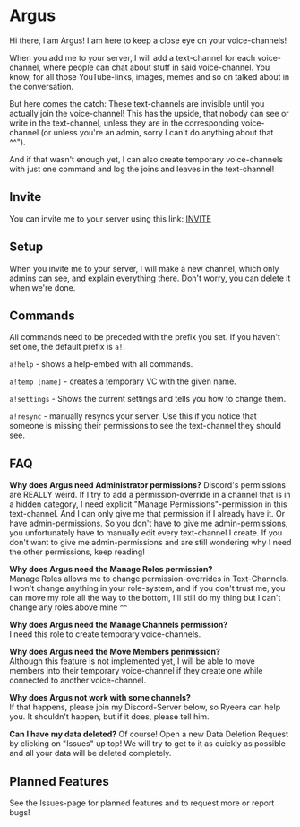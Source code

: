 # Argus
Hi there, I am Argus!
I am here to keep a close eye on your voice-channels!  

When you add me to your server, I will add a text-channel for each voice-channel, where people can chat about stuff in said voice-channel. You know, for all those YouTube-links, images, memes and so on talked about in the conversation.  

But here comes the catch: These text-channels are invisible until you actually join the voice-channel! This has the upside, that nobody can see or write in the text-channel, unless they are in the corresponding voice-channel (or unless you're an admin, sorry I can't do anything about that ^^").  

And if that wasn't enough yet, I can also create temporary voice-channels with just one command and log the joins and leaves in the text-channel!

## Invite
You can invite me to your server using this link: [INVITE](https://discord.com/api/oauth2/authorize?client_id=655496558095237130&permissions=285232152&scope=bot)

## Setup
When you invite me to your server, I will make a new channel, which only admins can see, and explain everything there. Don't worry, you can delete it when we're done.

## Commands
All commands need to be preceded with the prefix you set. If you haven't set one, the default prefix is `a!`.

`a!help` - shows a help-embed with all commands.

`a!temp [name]` - creates a temporary VC with the given name.

`a!settings` - Shows the current settings and tells you how to change them.

`a!resync` - manually resyncs your server. Use this if you notice that someone is missing their permissions to see the text-channel they should see.

## FAQ
**Why does Argus need Administrator permissions?**
Discord's permissions are REALLY weird. If I try to add a permission-override in a channel that is in a hidden category, I need explicit "Manage Permissions"-permission in this text-channel. And I can only give me that permission if I already have it. Or have admin-permissions. So you don't have to give me admin-permissions, you unfortunately have to manually edit every text-channel I create. If you don't want to give me admin-permissions and are still wondering why I need the other permissions, keep reading!

**Why does Argus need the Manage Roles permission?**  
Manage Roles allows me to change permission-overrides in Text-Channels. I won't change anything in your role-system, and if you don't trust me, you can move my role all the way to the bottom, I'll still do my thing but I can't change any roles above mine ^^

**Why does Argus need the Manage Channels permission?**  
I need this role to create temporary voice-channels.

**Why does Argus need the Move Members perimission?**  
Although this feature is not implemented yet, I will be able to move members into their temporary voice-channel if they create one while connected to another voice-channel.

**Why does Argus not work with some channels?**  
If that happens, please join my Discord-Server below, so Ryeera can help you. It shouldn't happen, but if it does, please tell him.

**Can I have my data deleted?**
Of course! Open a new Data Deletion Request by clicking on "Issues" up top! We will try to get to it as quickly as possible and all your data will be deleted completely.

## Planned Features
See the Issues-page for planned features and to request more or report bugs!
